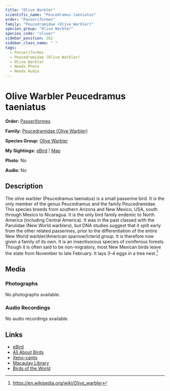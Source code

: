 ```yaml
---
title: "Olive Warbler"
scientific_name: "Peucedramus taeniatus"
order: "Passeriformes"
family: "Peucedramidae (Olive Warbler)"
species_group: "Olive Warbler"
species_code: "oliwar"
sidebar_position: 262
sidebar_class_name: " "
tags: 
  - Passeriformes
  - Peucedramidae (Olive Warbler)
  - Olive Warbler
  - Needs Photo
  - Needs Audio
---
```


# Olive Warbler <span className='sci_name'>Peucedramus taeniatus</span>

**Order:** [Passeriformes](/tags/passeriformes)

**Family:** [Peucedramidae (Olive Warbler)](/tags/peucedramidae-olive-warbler)

**Species Group:** [Olive Warbler](/tags/olive-warbler)

**My Sightings:** [eBird](https://ebird.org/lifelist?r=world&time=life&spp=oliwar) | [Map](/map?species_code=oliwar)

**Photo**: No 

**Audio**: No

## Description
The olive warbler (Peucedramus taeniatus) is a small passerine bird. It is the only member of the genus Peucedramus and the family Peucedramidae.
This species breeds from southern Arizona and New Mexico, USA, south through Mexico to Nicaragua. It is the only bird family endemic to North America (including Central America). It was in the past classed with the Parulidae (New World warblers), but DNA studies suggest that it split early from the other related passerines, prior to the differentiation of the entire New World warbler/American sparrow/Icterid group. It is therefore now given a family of its own.
It is an insectivorous species of coniferous forests. Though it is often said to be non-migratory, most New Mexican birds leave the state from November to late February. It lays 3–4 eggs in a tree nest.[^1]

[^1]: https://en.wikipedia.org/wiki/Olive_warbler

## Media
### Photographs
No photographs available.

### Audio Recordings
No audio recordings available.

## Links
* [eBird](https://ebird.org/species/oliwar) 
* [All About Birds](https://www.allaboutbirds.org/guide/oliwar) 
* [Xeno-canto](https://www.xeno-canto.org/species/peucedramus-taeniatus) 
* [Macaulay Library](https://search.macaulaylibrary.org/catalog?taxonCode=oliwar&sort=rating_rank_desc)
* [Birds of the World](https://birdsoftheworld.org/bow/species/oliwar)
